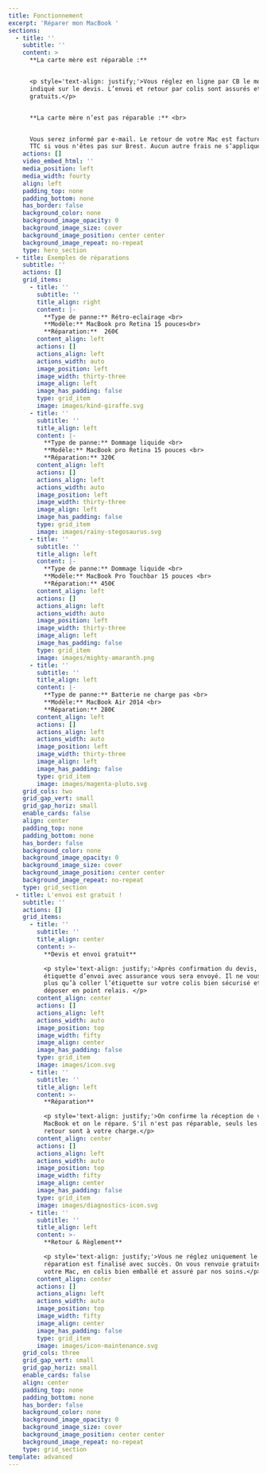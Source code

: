 ```yaml
---
title: Fonctionnement
excerpt: 'Réparer mon MacBook '
sections:
  - title: ''
    subtitle: ''
    content: >
      **La carte mère est réparable :**


      <p style='text-align: justify;'>Vous réglez en ligne par CB le montant
      indiqué sur le devis. L’envoi et retour par colis sont assurés et
      gratuits.</p>


      **La carte mère n’est pas réparable :** <br>


      Vous serez informé par e-mail. Le retour de votre Mac est facturé 30€
      TTC si vous n'êtes pas sur Brest. Aucun autre frais ne s’applique.
    actions: []
    video_embed_html: ''
    media_position: left
    media_width: fourty
    align: left
    padding_top: none
    padding_bottom: none
    has_border: false
    background_color: none
    background_image_opacity: 0
    background_image_size: cover
    background_image_position: center center
    background_image_repeat: no-repeat
    type: hero_section
  - title: Exemples de réparations
    subtitle: ''
    actions: []
    grid_items:
      - title: ''
        subtitle: ''
        title_align: right
        content: |-
          **Type de panne:** Rétro-eclairage <br>
          **Modèle:** MacBook pro Retina 15 pouces<br>
          **Réparation:**  260€
        content_align: left
        actions: []
        actions_align: left
        actions_width: auto
        image_position: left
        image_width: thirty-three
        image_align: left
        image_has_padding: false
        type: grid_item
        image: images/kind-giraffe.svg
      - title: ''
        subtitle: ''
        title_align: left
        content: |-
          **Type de panne:** Dommage liquide <br>
          **Modèle:** MacBook pro Retina 15 pouces <br>
          **Réparation:** 320€
        content_align: left
        actions: []
        actions_align: left
        actions_width: auto
        image_position: left
        image_width: thirty-three
        image_align: left
        image_has_padding: false
        type: grid_item
        image: images/rainy-stegosaurus.svg
      - title: ''
        subtitle: ''
        title_align: left
        content: |-
          **Type de panne:** Dommage liquide <br>
          **Modèle:** MacBook Pro Touchbar 15 pouces <br>
          **Réparation:** 450€ 
        content_align: left
        actions: []
        actions_align: left
        actions_width: auto
        image_position: left
        image_width: thirty-three
        image_align: left
        image_has_padding: false
        type: grid_item
        image: images/mighty-amaranth.png
      - title: ''
        subtitle: ''
        title_align: left
        content: |-
          **Type de panne:** Batterie ne charge pas <br>
          **Modèle:** MacBook Air 2014 <br>
          **Réparation:** 280€
        content_align: left
        actions: []
        actions_align: left
        actions_width: auto
        image_position: left
        image_width: thirty-three
        image_align: left
        image_has_padding: false
        type: grid_item
        image: images/magenta-pluto.svg
    grid_cols: two
    grid_gap_vert: small
    grid_gap_horiz: small
    enable_cards: false
    align: center
    padding_top: none
    padding_bottom: none
    has_border: false
    background_color: none
    background_image_opacity: 0
    background_image_size: cover
    background_image_position: center center
    background_image_repeat: no-repeat
    type: grid_section
  - title: L'envoi est gratuit !
    subtitle: ''
    actions: []
    grid_items:
      - title: ''
        subtitle: ''
        title_align: center
        content: >-
          **Devis et envoi gratuit**

          <p style='text-align: justify;'>Après confirmation du devis, une
          étiquette d’envoi avec assurance vous sera envoyé. Il ne vous reste
          plus qu’à coller l’étiquette sur votre colis bien sécurisé et le
          déposer en point relais. </p>
        content_align: center
        actions: []
        actions_align: left
        actions_width: auto
        image_position: top
        image_width: fifty
        image_align: center
        image_has_padding: false
        type: grid_item
        image: images/icon.svg
      - title: ''
        subtitle: ''
        title_align: left
        content: >-
          **Réparation**

          <p style='text-align: justify;'>On confirme la réception de votre
          MacBook et on le répare. S'il n'est pas réparable, seuls les frais de
          retour sont à votre charge.</p>
        content_align: center
        actions: []
        actions_align: left
        actions_width: auto
        image_position: top
        image_width: fifty
        image_align: center
        image_has_padding: false
        type: grid_item
        image: images/diagnostics-icon.svg
      - title: ''
        subtitle: ''
        title_align: left
        content: >-
          **Retour & Règlement**

          <p style='text-align: justify;'>Vous ne réglez uniquement le devis si
          réparation est finalisé avec succès. On vous renvoie gratuitement
          votre Mac, en colis bien emballé et assuré par nos soins.</p>
        content_align: center
        actions: []
        actions_align: left
        actions_width: auto
        image_position: top
        image_width: fifty
        image_align: center
        image_has_padding: false
        type: grid_item
        image: images/icon-maintenance.svg
    grid_cols: three
    grid_gap_vert: small
    grid_gap_horiz: small
    enable_cards: false
    align: center
    padding_top: none
    padding_bottom: none
    has_border: false
    background_color: none
    background_image_opacity: 0
    background_image_size: cover
    background_image_position: center center
    background_image_repeat: no-repeat
    type: grid_section
template: advanced
---
```

